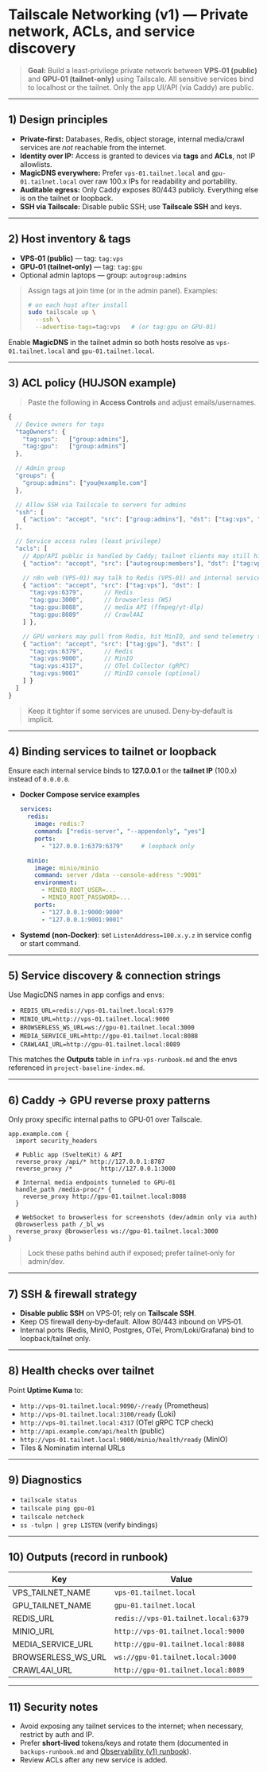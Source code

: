 # Tailscale Networking (v1) — Private network, ACLs, and service discovery

> **Goal:** Build a least‑privilege private network between **VPS‑01 (public)** and **GPU‑01 (tailnet‑only)** using Tailscale. All sensitive services bind to localhost or the tailnet. Only the app UI/API (via Caddy) are public.

---

## 1) Design principles

- **Private‑first:** Databases, Redis, object storage, internal media/crawl services are *not* reachable from the internet.
- **Identity over IP:** Access is granted to devices via **tags** and **ACLs**, not IP allowlists.
- **MagicDNS everywhere:** Prefer `vps-01.tailnet.local` and `gpu-01.tailnet.local` over raw 100.x IPs for readability and portability.
- **Auditable egress:** Only Caddy exposes 80/443 publicly. Everything else is on the tailnet or loopback.
- **SSH via Tailscale:** Disable public SSH; use **Tailscale SSH** and keys.

---

## 2) Host inventory & tags

- **VPS‑01 (public)** — tag: `tag:vps`
- **GPU‑01 (tailnet‑only)** — tag: `tag:gpu`
- Optional admin laptops — group: `autogroup:admins`

> Assign tags at join time (or in the admin panel). Examples:
>
> ```bash
> # on each host after install
> sudo tailscale up \
>   --ssh \
>   --advertise-tags=tag:vps   # (or tag:gpu on GPU‑01)
> ```

Enable **MagicDNS** in the tailnet admin so both hosts resolve as `vps-01.tailnet.local` and `gpu-01.tailnet.local`.

---

## 3) ACL policy (HUJSON example)

> Paste the following in **Access Controls** and adjust emails/usernames.

```js
{
  // Device owners for tags
  "tagOwners": {
    "tag:vps":   ["group:admins"],
    "tag:gpu":   ["group:admins"]
  },

  // Admin group
  "groups": {
    "group:admins": ["you@example.com"]
  },

  // Allow SSH via Tailscale to servers for admins
  "ssh": [
    { "action": "accept", "src": ["group:admins"], "dst": ["tag:vps", "tag:gpu"], "users": ["root", "ubuntu", "debian"] }
  ],

  // Service access rules (least privilege)
  "acls": [
    // App/API public is handled by Caddy; tailnet clients may still hit 80/443
    { "action": "accept", "src": ["autogroup:members"], "dst": ["tag:vps:80,443"] },

    // n8n web (VPS‑01) may talk to Redis (VPS‑01) and internal services on GPU‑01
    { "action": "accept", "src": ["tag:vps"], "dst": [
      "tag:vps:6379",      // Redis
      "tag:gpu:3000",      // browserless (WS)
      "tag:gpu:8088",      // media API (ffmpeg/yt-dlp)
      "tag:gpu:8089"       // Crawl4AI
    ] },

    // GPU workers may pull from Redis, hit MinIO, and send telemetry to OTel
    { "action": "accept", "src": ["tag:gpu"], "dst": [
      "tag:vps:6379",      // Redis
      "tag:vps:9000",      // MinIO
      "tag:vps:4317",      // OTel Collector (gRPC)
      "tag:vps:9001"       // MinIO console (optional)
    ] }
  ]
}
```

> Keep it tighter if some services are unused. Deny‑by‑default is implicit.

---

## 4) Binding services to tailnet or loopback

Ensure each internal service binds to **127.0.0.1** or the **tailnet IP** (100.x) instead of `0.0.0.0`.

- **Docker Compose service examples**

  ```yaml
  services:
    redis:
      image: redis:7
      command: ["redis-server", "--appendonly", "yes"]
      ports:
        - "127.0.0.1:6379:6379"     # loopback only

    minio:
      image: minio/minio
      command: server /data --console-address ":9001"
      environment:
        - MINIO_ROOT_USER=...
        - MINIO_ROOT_PASSWORD=...
      ports:
        - "127.0.0.1:9000:9000"
        - "127.0.0.1:9001:9001"
  ```

- **Systemd (non‑Docker)**: set `ListenAddress=100.x.y.z` in service config or start command.

---

## 5) Service discovery & connection strings

Use MagicDNS names in app configs and envs:

- `REDIS_URL=redis://vps-01.tailnet.local:6379`
- `MINIO_URL=http://vps-01.tailnet.local:9000`
- `BROWSERLESS_WS_URL=ws://gpu-01.tailnet.local:3000`
- `MEDIA_SERVICE_URL=http://gpu-01.tailnet.local:8088`
- `CRAWL4AI_URL=http://gpu-01.tailnet.local:8089`

This matches the **Outputs** table in `infra-vps-runbook.md` and the envs referenced in `project-baseline-index.md`.

---

## 6) Caddy → GPU reverse proxy patterns

Only proxy specific internal paths to GPU‑01 over Tailscale.

```caddyfile
app.example.com {
  import security_headers

  # Public app (SvelteKit) & API
  reverse_proxy /api/* http://127.0.0.1:8787
  reverse_proxy /*        http://127.0.0.1:3000

  # Internal media endpoints tunneled to GPU‑01
  handle_path /media-proc/* {
    reverse_proxy http://gpu-01.tailnet.local:8088
  }

  # WebSocket to browserless for screenshots (dev/admin only via auth)
  @browserless path /_bl_ws
  reverse_proxy @browserless ws://gpu-01.tailnet.local:3000
}
```

> Lock these paths behind auth if exposed; prefer tailnet‑only for admin/dev.

---

## 7) SSH & firewall strategy

- **Disable public SSH** on VPS‑01; rely on **Tailscale SSH**.
- Keep OS firewall deny‑by‑default. Allow 80/443 inbound on VPS‑01.
- Internal ports (Redis, MinIO, Postgres, OTel, Prom/Loki/Grafana) bind to loopback/tailnet only.

---

## 8) Health checks over tailnet

Point **Uptime Kuma** to:

- `http://vps-01.tailnet.local:9090/-/ready` (Prometheus)
- `http://vps-01.tailnet.local:3100/ready` (Loki)
- `http://vps-01.tailnet.local:4317` (OTel gRPC TCP check)
- `http://api.example.com/api/health` (public)
- `http://vps-01.tailnet.local:9000/minio/health/ready` (MinIO)
- Tiles & Nominatim internal URLs

---

## 9) Diagnostics

- `tailscale status`
- `tailscale ping gpu-01`
- `tailscale netcheck`
- `ss -tulpn | grep LISTEN` (verify bindings)

---

## 10) Outputs (record in runbook)

| Key                  | Value                               |
| -------------------- | ----------------------------------- |
| VPS\_TAILNET\_NAME   | `vps-01.tailnet.local`              |
| GPU\_TAILNET\_NAME   | `gpu-01.tailnet.local`              |
| REDIS\_URL           | `redis://vps-01.tailnet.local:6379` |
| MINIO\_URL           | `http://vps-01.tailnet.local:9000`  |
| MEDIA\_SERVICE\_URL  | `http://gpu-01.tailnet.local:8088`  |
| BROWSERLESS\_WS\_URL | `ws://gpu-01.tailnet.local:3000`    |
| CRAWL4AI\_URL        | `http://gpu-01.tailnet.local:8089`  |

---

## 11) Security notes

- Avoid exposing any tailnet services to the internet; when necessary, restrict by auth and IP.
- Prefer **short‑lived** tokens/keys and rotate them (documented in `backups-runbook.md` and [Observability (v1) runbook](observability_md_v_1_otel_→_prometheus_loki_grafana_sentry_errors_traces.md)).
- Review ACLs after any new service is added.

